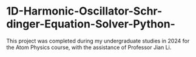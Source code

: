 # 1D-Harmonic-Oscillator-Schr-dinger-Equation-Solver-Python-
This project was completed during my undergraduate studies in 2024 for the Atom Physics course, with the assistance of Professor Jian Li.
